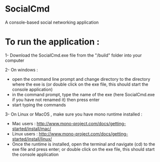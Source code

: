 # SocialCmd
A console-based social networking application

# To run the application : 

1- Download the SocialCmd.exe file from the "/build" folder into your computer

2- On windows :
  - open the command line prompt and change directory to the directory where the exe is (or double click on the exe file, this should start the console application)
  - in the command prompt, type the name of the exe (here SocialCmd.exe if you have not renamed it) then press enter
  - start typing the commands

3- On Linux or MacOS , make sure you have mono runtime installed :
  - Mac users : http://www.mono-project.com/docs/getting-started/install/mac/
  - Linux users : http://www.mono-project.com/docs/getting-started/install/linux/
  - Once the runtime is installed, open the terminal and navigate (cd) to the exe file and press enter; or double click on the exe file, this should start the console application
